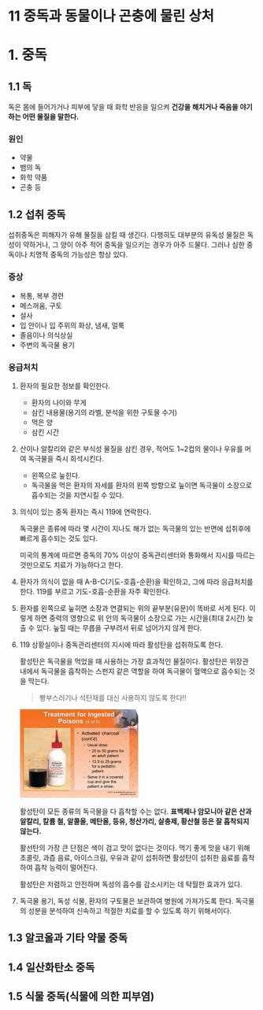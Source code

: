 11 중독과 동물이나 곤충에 물린 상처
===

# 1. 중독

## 1.1 독

독은 몸에 들어가거나 피부에 닿을 때 화학 반응을 일으켜 **건강을 해치거나 죽음을 야기하는 어떤 물질을 말한다.**

### 원인

- 약물
- 뱀의 독
- 화학 약품
- 곤충 등

## 1.2 섭취 중독

섭취중독은 피해자가 유해 물질을 삼킬 때 생긴다. 다행히도 대부분의 유독성 물질은 독성이 약하거나, 그 양이 아주 적어 중독을 일으키는 경우가 아주 드물다. 그러나 심한 중독이나 치명적 중독의 가능성은 항상 있다.

### 증상

- 복통, 복부 경련
- 메스꺼움, 구토
- 설사
- 입 안이나 입 주위의 화상, 냄새, 얼룩
- 졸음이나 의식상실
- 주변의 독극물 용기

### 응급처치

1. 환자의 필요한 정보를 확인한다.

    - 환자의 나이와 무게
    - 삼킨 내용물(용기의 라벨, 분석을 위한 구토물 수거)
    - 먹은 양
    - 삼킨 시간

2. 산이나 알칼리와 같은 부식성 물질을 삼킨 경우, 적어도 1~2컵의 물이나 우유를 머여 독극물을 즉시 희석시킨다.

    - 왼쪽으로 눞힌다.
    - 독극물을 먹은 환자의 자세를 환자의 왼쪽 방향으로 눞이면 독극물이 소장으로 흡수되는 것을 지연시킬 수 있다.

3. 의식이 있는 중독 환자는 즉시 119에 연락한다.

    독극물은 종류에 따라 몇 시간이 지나도 해가 없는 독극물의 있는 반면에 섭취후에 빠르게 흡수되는 것도 있다.

    미국의 통계에 따르면 중독의 70% 이상이 중독관리센터와 통화해서 지시를 따르는 것만으로도 치료가 가능하다고 한다.

4. 환자가 의식이 없을 때 A-B-C(기도-호흡-순환)을 확인하고, 그에 따라 응급처치를 한다. 119를 부르고 기도-호흡-순환을 자주 확인한다.

5. 환자를 왼쪽으로 눞히면 소장과 연결되는 위의 끝부분(유문)이 똑바로 서게 된다. 이렇게 하면 중력의 영향으로 위 안의 독극물이 소장으로 가는 시간을(최대 2시간) 늦출 수 있다. 눞힐 때는 무릅을 구부려서 뒤로 넘어가지 않게 한다.

6. 119 상황실이나 중독관리센터의 지시에 따라 활성탄을 섭취하도록 한다.
   
   활성탄은 독극물을 먹었을 때 사용하는 가장 효과적인 물질이다. 활성탄은 위장관 내에서 독극물을 흡착하는 스펀지 같은 역할을 하여 독극물이 혈액으로 흡수되는 것을 막는다.

   > 빵부스러기나 석탄재를 대신 사용하지 않도록 한다!!

    <img src="img/활성탄.jpg" width="50%">

    활성탄이 모든 종류의 독극물을 다 흡착할 수는 없다. **표백제나 암모니아 같은 산과 알칼리, 칼륨 철, 알콜올, 메탄올, 등유, 청산가리, 살충제, 황산철 등은 잘 흡착되지 않는다.**

    활선탄의 가장 큰 단점은 색이 검고 맛이 없다는 것이다. 먹기 좋게 맛을 내기 위해 초콜릿, 과즙 음료, 아이스크림, 우유과 같이 섭취하면 활성탄이 섭취한 음료를 흡착하여 흡착 능력이 떨어진다.

    활성탄은 저렴하고 안전하며 독성의 흡수를 감소시키는 데 탁월한 효과가 있다.

7. 독극물 용기, 독성 식물, 환자의 구토물은 보관하여 병원에 가져가도록 한다. 독극물의 성분을 분석하여 신속하고 적절한 치료를 할 수 있도록 하기 위해서이다.

## 1.3 알코올과 기타 약물 중독

## 1.4 일산화탄소 중독

## 1.5 식물 중독(식물에 의한 피부염)